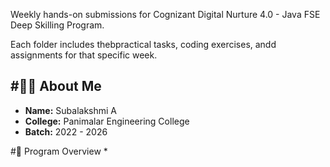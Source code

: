 Weekly hands-on submissions for Cognizant Digital Nurture 4.0 - Java FSE Deep Skilling Program.

Each folder includes thebpractical tasks, coding exercises, andd assignments for that specific week.

#👩‍💻 About Me
---------------------
* __Name:__ Subalakshmi A
* __College:__ Panimalar Engineering College
* __Batch:__ 2022 - 2026

#📌 Program Overview
*
